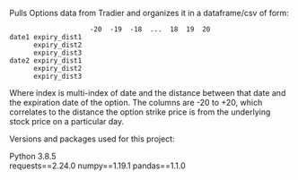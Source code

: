 Pulls Options data from Tradier and organizes it in a dataframe/csv of form:




						-20  -19  -18  ...  18  19  20
	date1 expiry_dist1
		  expiry_dist2
		  expiry_dist3
	date2 expiry_dist1
		  expiry_dist2
		  expiry_dist3

Where index is multi-index of date and the distance between that date and the expiration date of the option.  The columns are -20 to +20, which correlates to the distance the option strike price is from the underlying stock price on a particular day.


Versions and packages used for this project:

Python 3.8.5  
requests==2.24.0
numpy==1.19.1
pandas==1.1.0
